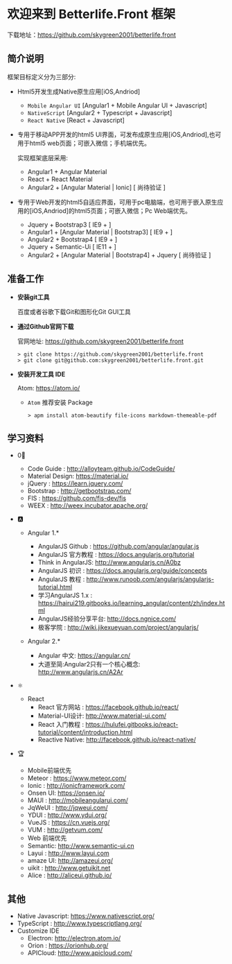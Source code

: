 # 欢迎来到 Betterlife.Front 框架

下载地址：https://github.com/skygreen2001/betterlife.front

## 简介说明

框架目标定义分为三部分:
* Html5开发生成Native原生应用[iOS,Andriod]
  - `Mobile Angular UI` [Angular1 + Mobile Angular UI + Javascript]
  - `NativeScript`      [Angular2 + Typescript + Javascript]
  - `React Native`      [React + Javascript]

* 专用于移动APP开发的html5 UI界面，可发布成原生应用[iOS,Andriod],也可用于html5 web页面；可嵌入微信；手机端优先。

  实现框架底层采用:
    - Angular1 + Angular Material
    - React    + React Material
    - Angular2 + [Angular Material | Ionic] [ 尚待验证 ]

* 专用于Web开发的html5自适应界面，可用于pc电脑端，也可用于嵌入原生应用的[iOS,Andriod]的html5页面；可嵌入微信；Pc Web端优先。
  - Jquery + Bootstrap3                         [ IE9  + ]
  - Angular1 + [Angular Material | Bootstrap3]  [ IE9  + ]
  - Angular2 + Bootstrap4        [ IE9  + ]
  - Jquery + Semantic-Ui         [ IE11 + ]
  - Angular2 + [Angular Material | Bootstrap4] + Jquery [ 尚待验证 ]

## 准备工作

* **安装git工具**

  百度或者谷歌下载Git和图形化Git GUI工具

* **通过Github官网下载**

  官网地址: https://github.com/skygreen2001/betterlife.front
  ```
  > git clone https://github.com/skygreen2001/betterlife.front
  > git clone git@github.com:skygreen2001/betterlife.front.git
  ```

* **安装开发工具 IDE**

  Atom: https://atom.io/

  - `Atom` 推荐安装 Package

    ```
    > apm install atom-beautify file-icons markdown-themeable-pdf
    ```

## 学习资料

- 0⃣️
  * Code Guide     : http://alloyteam.github.io/CodeGuide/
  * Material Design: https://material.io/
  * jQuery         : https://learn.jquery.com/
  * Bootstrap      : http://getbootstrap.com/
  * FIS            : https://github.com/fis-dev/fis
  * WEEX           : http://weex.incubator.apache.org/

- 🅰️
  - Angular 1.*
    * AngularJS Github  : https://github.com/angular/angular.js
    * AngularJS 官方教程 : https://docs.angularjs.org/tutorial
    * Think in AngularJS: http://www.angularjs.cn/A0bz
    * AngularJS 初识     : https://docs.angularjs.org/guide/concepts
    * AngularJS 教程     : http://www.runoob.com/angularjs/angularjs-tutorial.html
    * 学习AngularJS 1.x  : https://hairui219.gitbooks.io/learning_angular/content/zh/index.html
    * AngularJS经验分享平台: http://docs.ngnice.com/
    * 极客学院            : http://wiki.jikexueyuan.com/project/angularjs/

  - Angular 2.*
    * Angular 中文: https://angular.cn/
    * 大道至简:Angular2只有一个核心概念: http://www.angularjs.cn/A2Ar

- ⚛️
  - React
    * React 官方网站  : https://facebook.github.io/react/
    * Material-UI设计: http://www.material-ui.com/
    * React 入门教程  : https://hulufei.gitbooks.io/react-tutorial/content/introduction.html
    * Reactive Native: http://facebook.github.io/react-native/

- 🏆
  - Mobile前端优先
  * Meteor  : https://www.meteor.com/
  * Ionic   : http://ionicframework.com/
  * Onsen UI: https://onsen.io/
  * MAUI    : http://mobileangularui.com/
  * JqWeUI  : http://jqweui.com/
  * YDUI    : http://www.ydui.org/
  * VueJS   : https://cn.vuejs.org/
  * VUM     : http://getvum.com/

  - Web 前端优先
  * Semantic: http://www.semantic-ui.cn
  * Layui   : http://www.layui.com
  * amaze UI: http://amazeui.org/
  * uikit   : http://www.getuikit.net
  * Alice   : http://aliceui.github.io/

## 其他

- Native Javascript: https://www.nativescript.org/
- TypeScript       : http://www.typescriptlang.org/
- Customize IDE
  - Electron: http://electron.atom.io/
  - Orion   : https://orionhub.org/
  - APICloud: http://www.apicloud.com/
